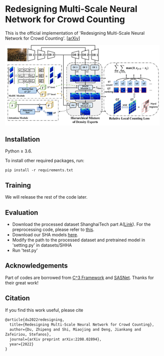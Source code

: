 # Redesigning Multi-Scale Neural Network for Crowd Counting

This is the official implementation of 'Redesigning Multi-Scale Neural Network for Crowd Counting'. [[arXiv](https://arxiv.org/abs/2208.02894)]

![overview](./exp/overview.png)



## Installation

Python ≥ 3.6.

To install other required packages, run:

``` 
pip install -r requirements.txt
```



## Training

We will release the rest of the code later.



## Evaluation

- Download the processed dataset ShanghaiTech part A([Link](https://drive.google.com/file/d/1QNLhNiUry77a6uY6dp5hLOs_bUQsU3Cd/view?usp=sharing)). For the preprocessing code, please refer to [this](https://github.com/TencentYoutuResearch/CrowdCounting-SASNet/blob/main/prepare_dataset.py).
- Download our SHA models [here](https://drive.google.com/drive/folders/1uL5Nll3H_SEpWFdriCJ5oawA4WpkzHBf?usp=share_link).
- Modify the path to the processed dataset and pretrained model in 'setting.py' in datasets/SHHA
- Run 'test.py'



## Acknowledgements

Part of codes are borrowed from [C^3 Framework](https://github.com/gjy3035/C-3-Framework) and [SASNet](https://github.com/TencentYoutuResearch/CrowdCounting-SASNet). Thanks for their great work!



## Citation

If you find this work useful, please cite

``` citation
@article{du2022redesigning,
  title={Redesigning Multi-Scale Neural Network for Crowd Counting},
  author={Du, Zhipeng and Shi, Miaojing and Deng, Jiankang and Zafeiriou, Stefanos},
  journal={arXiv preprint arXiv:2208.02894},
  year={2022}
}
```

